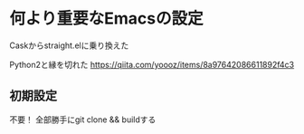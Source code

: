 # 何より重要なEmacsの設定
Caskからstraight.elに乗り換えた


Python2と縁を切れた
https://qiita.com/yoooz/items/8a97642086611892f4c3

## 初期設定
不要！
全部勝手にgit clone && buildする
